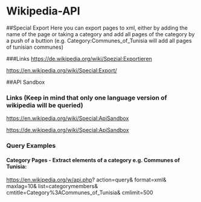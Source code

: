 # Wikipedia-API

##Special Export
Here you can export pages to xml, either by adding the name of the page or taking a category and add all pages of the category by a push of a buttion (e.g. Category:Communes_of_Tunisia will add all pages of tunisian communes)

###Links
https://de.wikipedia.org/wiki/Spezial:Exportieren

https://en.wikipedia.org/wiki/Special:Export/

##API Sandbox
### Links (Keep in mind that only one language version of wikipedia will be queried)
https://en.wikipedia.org/wiki/Special:ApiSandbox

https://de.wikipedia.org/wiki/Special:ApiSandbox

### Query Examples
#### Category Pages - Extract elements of a category e.g. Communes of Tunisia:

https://en.wikipedia.org/w/api.php?
action=query&
format=xml&
maxlag=10&
list=categorymembers&
cmtitle=Category%3ACommunes_of_Tunisia&
cmlimit=500
